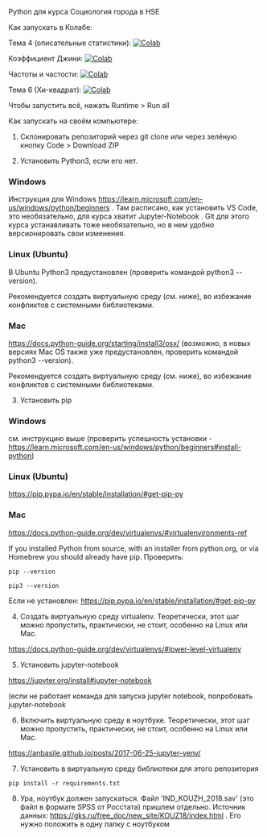 Python для курса Социология города в HSE

Как запускать в Колабе:

Тема 4 (описательные статистики): [![Colab](https://colab.research.google.com/assets/colab-badge.svg)](https://colab.research.google.com/github/PSuvorkov/sociology/blob/master/descriptive_statistics.ipynb)

Коэффициент Джини: [![Colab](https://colab.research.google.com/assets/colab-badge.svg)](https://colab.research.google.com/github/PSuvorkov/sociology/blob/master/gini.ipynb)

Частоты и частости: [![Colab](https://colab.research.google.com/assets/colab-badge.svg)](https://colab.research.google.com/github/PSuvorkov/sociology/blob/master/frequencies.ipynb)

Тема 6 (Хи-квадрат): [![Colab](https://colab.research.google.com/assets/colab-badge.svg)](https://colab.research.google.com/github/PSuvorkov/sociology/blob/master/chi_square.ipynb)

Чтобы запустить всё, нажать Runtime > Run all

Как запускать на своём компьютере:

1. Склонировать репозиторий через git clone или через зелёную кнопку Code > Download ZIP

2. Установить Python3, если его нет.

### Windows

Инструкция для Windows https://learn.microsoft.com/en-us/windows/python/beginners . Там расписано, как установить VS Code, это необязательно, для курса хватит Jupyter-Notebook . Git для этого курса устанавливать тоже необязательно, но в нем удобно версионировать свои изменения.

### Linux (Ubuntu)

В Ubuntu Python3 предустановлен (проверить командой python3 --version). 

Рекомендуется создать виртуальную среду (см. ниже), во избежание конфликтов с системными библиотеками.

### Mac 

https://docs.python-guide.org/starting/install3/osx/ (возможно, в новых версиях Mac OS также уже предустановлен, проверить командой python3 --version).

Рекомендуется создать виртуальную среду (см. ниже), во избежание конфликтов с системными библиотеками.

3. Установить pip

### Windows

см. инструкцию выше (проверить успешность установки - https://learn.microsoft.com/en-us/windows/python/beginners#install-python)

### Linux (Ubuntu)

https://pip.pypa.io/en/stable/installation/#get-pip-py

### Mac 

https://docs.python-guide.org/dev/virtualenvs/#virtualenvironments-ref

If you installed Python from source, with an installer from python.org, or via Homebrew you should already have pip. Проверить:
```
pip --version
```
```
pip3 --version
```

Если не установлен: https://pip.pypa.io/en/stable/installation/#get-pip-py

4. Создать виртуальную среду virtualenv. Теоретически, этот шаг можно пропустить, практически, не стоит, особенно на Linux или Mac.

https://docs.python-guide.org/dev/virtualenvs/#lower-level-virtualenv

5. Установить jupyter-notebook

https://jupyter.org/install#jupyter-notebook

(если не работает команда для запуска jupyter notebook, попробовать jupyter-notebook

6. Включить виртуальную среду в ноутбуке. Теоретически, этот шаг можно пропустить, практически, не стоит, особенно на Linux или Mac.

https://anbasile.github.io/posts/2017-06-25-jupyter-venv/

7. Установить в виртуальную среду библиотеки для этого репозитория

```
pip install -r requirements.txt
```

8. Ура, ноутбук должен запускаться. Файл 'IND_KOUZH_2018.sav' (это файл в формате SPSS от Росстата) пришлем отдельно. Источник данных: https://gks.ru/free_doc/new_site/KOUZ18/index.html . Его нужно положить в одну папку с ноутбуком

